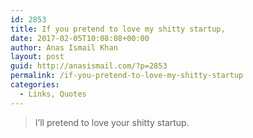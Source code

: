 ```yaml
---
id: 2853
title: If you pretend to love my shitty startup,
date: 2017-02-05T10:08:08+00:00
author: Anas Ismail Khan
layout: post
guid: http://anasismail.com/?p=2853
permalink: /if-you-pretend-to-love-my-shitty-startup
categories:
  - Links, Quotes
---
```

> I&#8217;ll pretend to love your shitty startup.